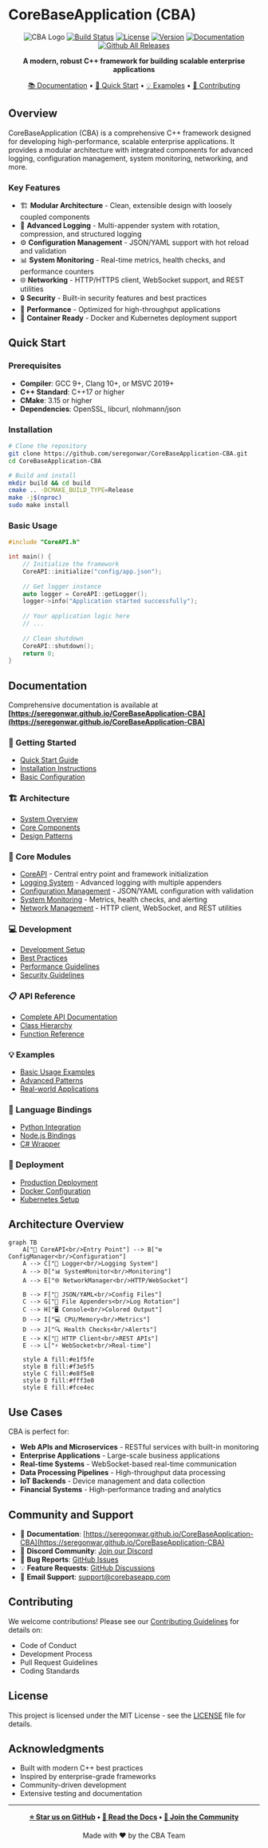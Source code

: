 # CoreBaseApplication (CBA)

<div align="center">

![CBA Logo](https://img.shields.io/badge/CBA-CoreBaseApplication-blue?style=for-the-badge)
[![Build Status](https://img.shields.io/github/actions/workflow/status/seregonwar/CoreBaseApplication-CBA/ci.yml?branch=main&style=flat-square)](https://github.com/seregonwar/CoreBaseApplication-CBA/actions)
[![License](https://img.shields.io/github/license/seregonwar/CoreBaseApplication-CBA?style=flat-square)](LICENSE)
[![Version](https://img.shields.io/github/v/release/seregonwar/CoreBaseApplication-CBA?style=flat-square)](https://github.com/seregonwar/CoreBaseApplication-CBA/releases)
[![Documentation](https://img.shields.io/badge/docs-available-brightgreen?style=flat-square)](https://seregonwar.github.io/CoreBaseApplication)
[![Github All Releases](https://img.shields.io/github/downloads/seregonwar/CoreBaseApplication/total.svg)]()

**A modern, robust C++ framework for building scalable enterprise applications**

[📚 Documentation](https://seregonwar.github.io/CoreBaseApplication-CBA) • [🚀 Quick Start](#quick-start) • [💡 Examples](docs/examples/) • [🤝 Contributing](#contributing)

</div>

## Overview

CoreBaseApplication (CBA) is a comprehensive C++ framework designed for developing high-performance, scalable enterprise applications. It provides a modular architecture with integrated components for advanced logging, configuration management, system monitoring, networking, and more.

### Key Features

- 🏗️ **Modular Architecture** - Clean, extensible design with loosely coupled components
- 📝 **Advanced Logging** - Multi-appender system with rotation, compression, and structured logging
- ⚙️ **Configuration Management** - JSON/YAML support with hot reload and validation
- 📊 **System Monitoring** - Real-time metrics, health checks, and performance counters
- 🌐 **Networking** - HTTP/HTTPS client, WebSocket support, and REST utilities
- 🔒 **Security** - Built-in security features and best practices
- 🚀 **Performance** - Optimized for high-throughput applications
- 🐳 **Container Ready** - Docker and Kubernetes deployment support

## Quick Start

### Prerequisites

- **Compiler**: GCC 9+, Clang 10+, or MSVC 2019+
- **C++ Standard**: C++17 or higher
- **CMake**: 3.15 or higher
- **Dependencies**: OpenSSL, libcurl, nlohmann/json

### Installation

```bash
# Clone the repository
git clone https://github.com/seregonwar/CoreBaseApplication-CBA.git
cd CoreBaseApplication-CBA

# Build and install
mkdir build && cd build
cmake .. -DCMAKE_BUILD_TYPE=Release
make -j$(nproc)
sudo make install
```

### Basic Usage

```cpp
#include "CoreAPI.h"

int main() {
    // Initialize the framework
    CoreAPI::initialize("config/app.json");
    
    // Get logger instance
    auto logger = CoreAPI::getLogger();
    logger->info("Application started successfully");
    
    // Your application logic here
    // ...
    
    // Clean shutdown
    CoreAPI::shutdown();
    return 0;
}
```

## Documentation

Comprehensive documentation is available at **[https://seregonwar.github.io/CoreBaseApplication-CBA](https://seregonwar.github.io/CoreBaseApplication-CBA)**

### 📖 Getting Started
- [Quick Start Guide](docs/getting-started/quick-start.md)
- [Installation Instructions](docs/getting-started/installation.md)
- [Basic Configuration](docs/getting-started/configuration.md)

### 🏗️ Architecture
- [System Overview](docs/architecture/overview.md)
- [Core Components](docs/architecture/components.md)
- [Design Patterns](docs/architecture/patterns.md)

### 🔧 Core Modules
- [CoreAPI](docs/modules/core-api.md) - Central entry point and framework initialization
- [Logging System](docs/modules/logging.md) - Advanced logging with multiple appenders
- [Configuration Management](docs/modules/configuration.md) - JSON/YAML configuration with validation
- [System Monitoring](docs/modules/monitoring.md) - Metrics, health checks, and alerting
- [Network Management](docs/modules/networking.md) - HTTP client, WebSocket, and REST utilities

### 💻 Development
- [Development Setup](docs/development/setup.md)
- [Best Practices](docs/development/best-practices.md)
- [Performance Guidelines](docs/development/performance.md)
- [Security Guidelines](docs/development/security.md)

### 📋 API Reference
- [Complete API Documentation](docs/api/reference.md)
- [Class Hierarchy](docs/api/classes.md)
- [Function Reference](docs/api/functions.md)

### 💡 Examples
- [Basic Usage Examples](docs/examples/basic-usage.md)
- [Advanced Patterns](docs/examples/advanced-usage.md)
- [Real-world Applications](docs/examples/applications.md)

### 🔗 Language Bindings
- [Python Integration](docs/bindings/python.md)
- [Node.js Bindings](docs/bindings/nodejs.md)
- [C# Wrapper](docs/bindings/csharp.md)

### 🚀 Deployment
- [Production Deployment](docs/deployment/production.md)
- [Docker Configuration](docs/deployment/docker.md)
- [Kubernetes Setup](docs/deployment/kubernetes.md)

## Architecture Overview

```mermaid
graph TB
    A["🚀 CoreAPI<br/>Entry Point"] --> B["⚙️ ConfigManager<br/>Configuration"]
    A --> C["📝 Logger<br/>Logging System"]
    A --> D["📊 SystemMonitor<br/>Monitoring"]
    A --> E["🌐 NetworkManager<br/>HTTP/WebSocket"]
    
    B --> F["📄 JSON/YAML<br/>Config Files"]
    C --> G["📁 File Appenders<br/>Log Rotation"]
    C --> H["🖥️ Console<br/>Colored Output"]
    D --> I["💻 CPU/Memory<br/>Metrics"]
    D --> J["🔍 Health Checks<br/>Alerts"]
    E --> K["🔗 HTTP Client<br/>REST APIs"]
    E --> L["⚡ WebSocket<br/>Real-time"]
    
    style A fill:#e1f5fe
    style B fill:#f3e5f5
    style C fill:#e8f5e8
    style D fill:#fff3e0
    style E fill:#fce4ec
```

## Use Cases

CBA is perfect for:

- **Web APIs and Microservices** - RESTful services with built-in monitoring
- **Enterprise Applications** - Large-scale business applications
- **Real-time Systems** - WebSocket-based real-time communication
- **Data Processing Pipelines** - High-throughput data processing
- **IoT Backends** - Device management and data collection
- **Financial Systems** - High-performance trading and analytics

## Community and Support

- 📖 **Documentation**: [https://seregonwar.github.io/CoreBaseApplication-CBA](https://seregonwar.github.io/CoreBaseApplication-CBA)
- 💬 **Discord Community**: [Join our Discord](https://discord.gg/cba-community)
- 🐛 **Bug Reports**: [GitHub Issues](https://github.com/seregonwar/CoreBaseApplication-CBA/issues)
- 💡 **Feature Requests**: [GitHub Discussions](https://github.com/seregonwar/CoreBaseApplication-CBA/discussions)
- 📧 **Email Support**: support@corebaseapp.com

## Contributing

We welcome contributions! Please see our [Contributing Guidelines](CONTRIBUTING.md) for details on:

- Code of Conduct
- Development Process
- Pull Request Guidelines
- Coding Standards

## License

This project is licensed under the MIT License - see the [LICENSE](LICENSE) file for details.

## Acknowledgments

- Built with modern C++ best practices
- Inspired by enterprise-grade frameworks
- Community-driven development
- Extensive testing and documentation

---

<div align="center">

**[⭐ Star us on GitHub](https://github.com/seregonwar/CoreBaseApplication-CBA) • [📖 Read the Docs](https://seregonwar.github.io/CoreBaseApplication-CBA) • [🤝 Join the Community](https://discord.gg/cba-community)**

Made with ❤️ by the CBA Team

</div>
